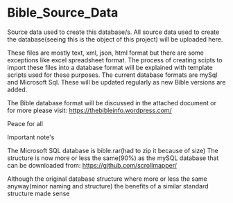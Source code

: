 # Bible_Source_Data

Source data used to create this database/s. All source data used to create the database(seeing this is the object of this project) will be uploaded here.

These files are mostly text, xml, json, html format but there are some exceptions like excel spreadsheet format. The process of creating scipts to import these files into a database format will be explained with template scripts used for these purposes. The current database formats are mySql and Microsoft Sql. These will be updated regularly as new Bible versions are added.

The Bible database format will be discussed in the attached document or for more please visit:
https://thebibleinfo.wordpress.com/

Peace for all 

Important note's

The Microsoft SQL database is bible.rar(had to zip it because of size) The structure is now more or less the same(90%) as the mySQL database that can be downloaded from:
https://github.com/scrollmapper/

Although the original database structure where more or less the same anyway(minor naming and structure) the benefits of a similar standard structure made sense
